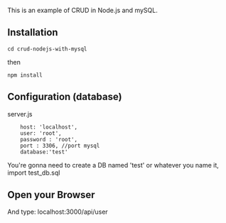 This is an example of CRUD in Node.js and mySQL.


## Installation

    cd crud-nodejs-with-mysql

then

    npm install

## Configuration (database)
server.js

        host: 'localhost',
        user: 'root',
        password : 'root',
        port : 3306, //port mysql
        database:'test'	


	
You're gonna need to create a DB named 'test' or whatever you name it,  import test_db.sql


## Open your Browser
And type: localhost:3000/api/user
